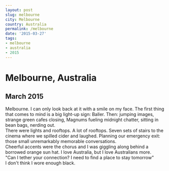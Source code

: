 ```yaml
---
layout: post
slug: melbourne
city: Melbourne
country: Australia
permalink: /melbourne
date: '2015-03-27'
tags:
- melbourne
- australia
- 2015
---
```


<!-- <div class="img-area-1">
  <img class="top" src="../img/melbourne/top.jpg" alt="">
  <img class="bottom" src="../img/melbourne/baller.jpg" alt="">
</div>

<div class="img-area-2">
  <img class="top" src="../img/melbourne/top.jpg" alt="">
  <img class="bottom" src="../img/melbourne/baller.jpg" alt="">
</div>
 -->
<div class="side-one">
  <h1 class="city">Melbourne, Australia</h1>
  <h2 class="date">March 2015</h2>
  <p class="poem">
  Melbourne. I can only look back at it with a smile on my face. The first thing that comes to mind is a big light-up sign: Baller. Then: jumping images, strange green cafes closing, Magnums fueling midnight chatter, sitting in bean bags, nerding out.
  <br>
  There were lights and rooftops. A lot of rooftops. Seven sets of stairs to the cinema where we spilled cider and laughed. Planning our emergency exit: those small unremarkably memorable conversations.
  <br>
  Cheerful accents were the chorus and I was giggling along behind a borrowed orange sun hat. I love Australia, but I love Australians more.
  <br>
  <span>"Can I tether your connection? I need to find a place to stay tomorrow"</span>
  <br>
  I don't think I wore enough black.
  </p>
</div>
<div class="side-two"></div>